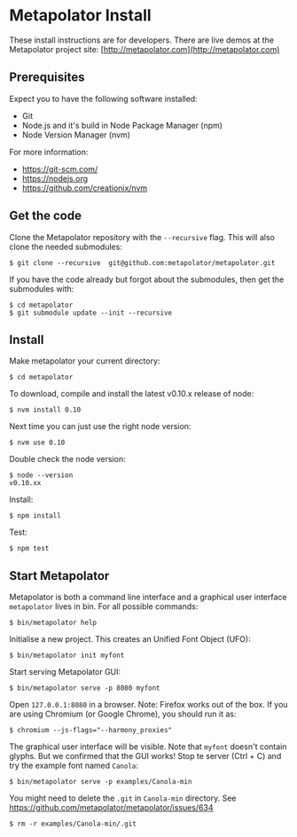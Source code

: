 
Metapolator Install
===================

These install instructions are for developers. There are live demos at the
Metapolator project site: [http://metapolator.com](http://metapolator.com)


Prerequisites
-------------

Expect you to have the following software installed:

- Git
- Node.js and it's build in Node Package Manager (npm)
- Node Version Manager (nvm)

For more information:

- https://git-scm.com/
- https://nodejs.org
- https://github.com/creationix/nvm


Get the code
------------

Clone the Metapolator repository with the `--recursive` flag. This will also 
clone the needed submodules:

    $ git clone --recursive  git@github.com:metapolator/metapolator.git


If you have the code already but forgot about the submodules, then get the
submodules with:

    $ cd metapolator
    $ git submodule update --init --recursive


Install
-------

Make metapolator your current directory:

    $ cd metapolator


To download, compile and install the latest v0.10.x release of node:

    $ nvm install 0.10

Next time you can just use the right node version:

    $ nvm use 0.10

Double check the node version:

    $ node --version
    v0.10.xx

Install:

    $ npm install

Test:

    $ npm test


Start Metapolator
-----------------

Metapolator is both a command line interface and a graphical user interface
`metapolator` lives in bin. For all possible commands:

    $ bin/metapolator help


Initialise a new project. This creates an Unified Font Object (UFO):

    $ bin/metapolator init myfont


Start serving Metapolator GUI:

    $ bin/metapolator serve -p 8080 myfont


Open `127.0.0.1:8080` in a browser. Note: Firefox works out of the box. If you
are using Chromium (or Google Chrome), you should run it as:

    $ chromium --js-flags="--harmony_proxies"


The graphical user interface will be visible. Note that `myfont` doesn't contain
glyphs. But we confirmed that the GUI works! Stop te server (Ctrl + C) and try 
the example font named `Canola`:

    $ bin/metapolator serve -p examples/Canola-min

You might need to delete the `.git` in `Canola-min` directory. See
https://github.com/metapolator/metapolator/issues/634

    $ rm -r examples/Canola-min/.git

